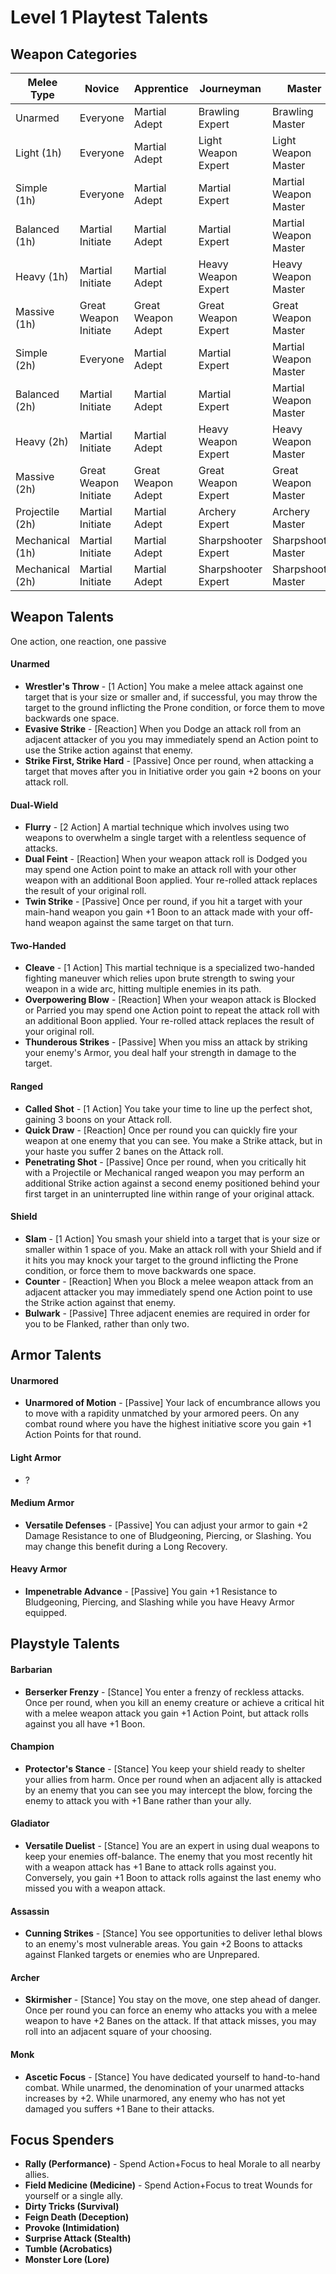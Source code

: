 # Level 1 Playtest Talents

## Weapon Categories

| Melee Type      | Novice                | Apprentice         | Journeyman          | Master                | Grandmaster |
| --------------- | --------------------- | ------------------ | ------------------- | --------------------- | ----------- |
| Unarmed         | Everyone              | Martial Adept      | Brawling Expert     | Brawling Master       |             |
| Light (1h)      | Everyone              | Martial Adept      | Light Weapon Expert | Light Weapon Master   |             |
| Simple (1h)     | Everyone              | Martial Adept      | Martial Expert      | Martial Weapon Master |             |
| Balanced (1h)   | Martial Initiate      | Martial Adept      | Martial Expert      | Martial Weapon Master |             |
| Heavy (1h)      | Martial Initiate      | Martial Adept      | Heavy Weapon Expert | Heavy Weapon Master   |             |
| Massive (1h)    | Great Weapon Initiate | Great Weapon Adept | Great Weapon Expert | Great Weapon Master   |             |
| Simple (2h)     | Everyone              | Martial Adept      | Martial Expert      | Martial Weapon Master |             |
| Balanced (2h)   | Martial Initiate      | Martial Adept      | Martial Expert      | Martial Weapon Master |             |
| Heavy (2h)      | Martial Initiate      | Martial Adept      | Heavy Weapon Expert | Heavy Weapon Master   |             |
| Massive (2h)    | Great Weapon Initiate | Great Weapon Adept | Great Weapon Expert | Great Weapon Master   |             |
| Projectile (2h) | Martial Initiate      | Martial Adept      | Archery Expert      | Archery Master        |             |
| Mechanical (1h) | Martial Initiate      | Martial Adept      | Sharpshooter Expert | Sharpshooter Master   |             |
| Mechanical (2h) | Martial Initiate      | Martial Adept      | Sharpshooter Expert | Sharpshooter Master   |             |

## Weapon Talents

One action, one reaction, one passive

#### Unarmed

* **Wrestler's Throw** - [1 Action] You make a melee attack against one target that is your size or smaller and, if successful, you may throw the target to the ground inflicting the Prone condition, or force them to move backwards one space.
* **Evasive Strike** - [Reaction] When you Dodge an attack roll from an adjacent attacker of you you may immediately spend an Action point to use the Strike action against that enemy.
* **Strike First, Strike Hard** - [Passive] Once per round, when attacking a target that moves after you in Initiative order you gain +2 boons on your attack roll.

#### Dual-Wield

* **Flurry** - [2 Action] A martial technique which involves using two weapons to overwhelm a single target with a relentless sequence of attacks.
* **Dual Feint** - [Reaction] When your weapon attack roll is Dodged you may spend one Action point to make an attack roll with your other weapon with an additional Boon applied. Your re-rolled attack replaces the result of your original roll.
* **Twin Strike** - [Passive] Once per round, if you hit a target with your main-hand weapon you gain +1 Boon to an attack made with your off-hand weapon against the same target on that turn.

#### Two-Handed

* **Cleave** - [1 Action] This martial technique is a specialized two-handed fighting maneuver which relies upon brute strength to swing your weapon in a wide arc, hitting multiple enemies in its path.
* **Overpowering Blow** - [Reaction] When your weapon attack is Blocked or Parried you may spend one Action point to repeat the attack roll with an additional Boon applied. Your re-rolled attack replaces the result of your original roll.
* **Thunderous Strikes** - [Passive]  When you miss an attack by striking your enemy's Armor, you deal half your strength in damage to the target.

#### Ranged

* **Called Shot** - [1 Action] You take your time to line up the perfect shot, gaining 3 boons on your Attack roll.
* **Quick Draw** - [Reaction] Once per round you can quickly fire your weapon at one enemy that you can see. You make a Strike attack, but in your haste you suffer 2 banes on the Attack roll.
* **Penetrating Shot** - [Passive] Once per round, when you critically hit with a Projectile or Mechanical ranged weapon you may perform an additional Strike action against a second enemy positioned behind your first target in an uninterrupted line within range of your original attack.

#### Shield

* **Slam** - [1 Action] You smash your shield into a target that is your size or smaller within 1 space of you. Make an attack roll with your Shield and if it hits you may knock your target to the ground inflicting the Prone condition, or force them to move backwards one space.
* **Counter** - [Reaction] When you Block a melee weapon attack from an adjacent attacker you may immediately spend one Action point to use the Strike action against that enemy.
* **Bulwark** - [Passive] Three adjacent enemies are required in order for you to be Flanked, rather than only two.

## Armor Talents

#### Unarmored

* **Unarmored of Motion** - [Passive] Your lack of encumbrance allows you to move with a rapidity unmatched by your armored peers. On any combat round where you have the highest initiative score you gain +1 Action Points for that round.

#### Light Armor

* ?

#### Medium Armor

* **Versatile Defenses** - [Passive] You can adjust your armor to gain +2 Damage Resistance to one of Bludgeoning, Piercing, or Slashing. You may change this benefit during a Long Recovery.

#### Heavy Armor

* **Impenetrable Advance** - [Passive] You gain +1 Resistance to Bludgeoning, Piercing, and Slashing while you have Heavy Armor equipped.

## Playstyle Talents

#### Barbarian

* **Berserker Frenzy** - [Stance] You enter a frenzy of reckless attacks.  Once per round, when you kill an enemy creature or achieve a critical hit with a melee weapon attack you gain +1 Action Point, but attack rolls against you all have +1 Boon.

#### Champion

* **Protector's Stance** - [Stance] You keep your shield ready to shelter your allies from harm. Once per round when an adjacent ally is attacked by an enemy that you can see you may intercept the blow, forcing the enemy to attack you with +1 Bane rather than your ally.

#### Gladiator

* **Versatile Duelist** - [Stance] You are an expert in using dual weapons to keep your enemies off-balance. The enemy that you most recently hit with a weapon attack has +1 Bane to attack rolls against you. Conversely, you gain +1 Boon to attack rolls against the last enemy who missed you with a weapon attack.

#### Assassin

* **Cunning Strikes** - [Stance] You see opportunities to deliver lethal blows to an enemy's most vulnerable areas. You gain +2 Boons to attacks against Flanked targets or enemies who are Unprepared.

#### Archer

* **Skirmisher** - [Stance] You stay on the move, one step ahead of danger. Once per round you can force an enemy who attacks you with a melee weapon to have +2 Banes on the attack. If that attack misses, you may roll into an adjacent square of your choosing.

#### Monk

* **Ascetic Focus** - [Stance] You have dedicated yourself to hand-to-hand combat. While unarmed, the denomination of your unarmed attacks increases by +2. While unarmored, any enemy who has not yet damaged you suffers +1 Bane to their attacks.

## Focus Spenders

* **Rally (Performance)** - Spend Action+Focus to heal Morale to all nearby allies.
* **Field Medicine (Medicine)** - Spend Action+Focus to treat Wounds for yourself or a single ally.
* **Dirty Tricks (Survival)**
* **Feign Death (Deception)**
* **Provoke (Intimidation)**
* **Surprise Attack (Stealth)**
* **Tumble (Acrobatics)**
* **Monster Lore (Lore)**

